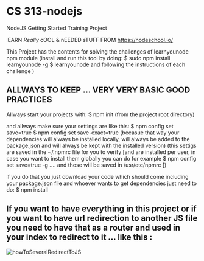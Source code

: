 # CS 313-nodejs
NodeJS Getting Started Training Project

lEARN *Really* cOOL & nEEDED sTUFF FROM https://nodeschool.io/

This Project has the contents for solving the challenges of learnyounode npm module
(install and run this tool by doing:
$ sudo npm install learnyounode -g
$ learnyounode
and following the instructions of each challenge
)


## ALLWAYS TO KEEP ... VERY VERY BASIC GOOD PRACTICES

Allways start your projects with:
$ npm init
(from the project root directory)

and allways make sure your settings are like this: 
$ npm config set save=true
$ npm config set save-exact=true
(becasue that way your dependencies will always be installed locally, will always be added to the package.json and will always be kept with the installed version)
(this settigs are saved in the ~/.npmrc file for you to verify [and are installed per user, in case you want to install them globally you can do for example $ npm config set save=true -g .... and those will be saved in /usr/etc/npmrc ])

if you do that you just download your code which should come including your package.json file and whoever wants to get dependencies just need to do:
$ npm install

## If you want to have everything in this project or if you want to have url redirection to another JS file you need to have that as a router and used in your index to redirect to it ... like this :
![howToSeveralRedirectToJS](https://raw.githubusercontent.com/Ortega-Dan/node-js-getting-started/master/READMEimages/HowToRouteFromVariousJSfiles.png)
